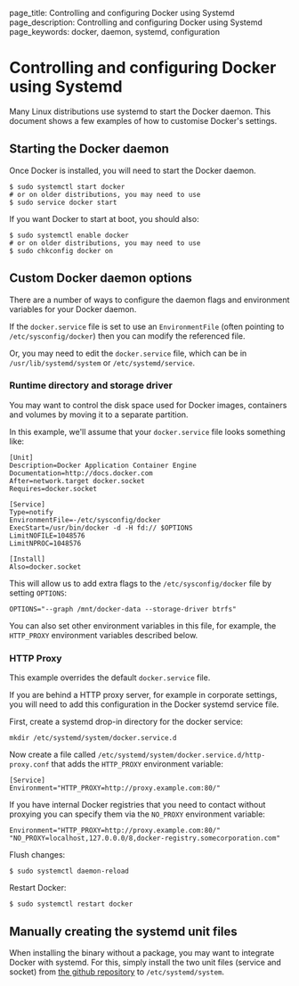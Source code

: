 page_title: Controlling and configuring Docker using Systemd
page_description: Controlling and configuring Docker using Systemd
page_keywords: docker, daemon, systemd, configuration

# Controlling and configuring Docker using Systemd

Many Linux distributions use systemd to start the Docker daemon. This document
shows a few examples of how to customise Docker's settings.

## Starting the Docker daemon

Once Docker is installed, you will need to start the Docker daemon.

    $ sudo systemctl start docker
    # or on older distributions, you may need to use
    $ sudo service docker start

If you want Docker to start at boot, you should also:

    $ sudo systemctl enable docker
    # or on older distributions, you may need to use
    $ sudo chkconfig docker on

## Custom Docker daemon options

There are a number of ways to configure the daemon flags and environment variables
for your Docker daemon. 

If the `docker.service` file is set to use an `EnvironmentFile`
(often pointing to `/etc/sysconfig/docker`) then you can modify the
referenced file.

Or, you may need to edit the `docker.service` file, which can be in `/usr/lib/systemd/system`
or `/etc/systemd/service`.

### Runtime directory and storage driver

You may want to control the disk space used for Docker images, containers
and volumes by moving it to a separate partition.

In this example, we'll assume that your `docker.service` file looks something like:

    [Unit]
    Description=Docker Application Container Engine
    Documentation=http://docs.docker.com
    After=network.target docker.socket
    Requires=docker.socket

    [Service]
    Type=notify
    EnvironmentFile=-/etc/sysconfig/docker
    ExecStart=/usr/bin/docker -d -H fd:// $OPTIONS
    LimitNOFILE=1048576
    LimitNPROC=1048576

    [Install]
    Also=docker.socket

This will allow us to add extra flags to the `/etc/sysconfig/docker` file by
setting `OPTIONS`:

    OPTIONS="--graph /mnt/docker-data --storage-driver btrfs"

You can also set other environment variables in this file, for example, the
`HTTP_PROXY` environment variables described below.

### HTTP Proxy

This example overrides the default `docker.service` file.

If you are behind a HTTP proxy server, for example in corporate settings,
you will need to add this configuration in the Docker systemd service file.

First, create a systemd drop-in directory for the docker service:

    mkdir /etc/systemd/system/docker.service.d

Now create a file called `/etc/systemd/system/docker.service.d/http-proxy.conf`
that adds the `HTTP_PROXY` environment variable:

    [Service]
    Environment="HTTP_PROXY=http://proxy.example.com:80/"

If you have internal Docker registries that you need to contact without
proxying you can specify them via the `NO_PROXY` environment variable:

    Environment="HTTP_PROXY=http://proxy.example.com:80/" "NO_PROXY=localhost,127.0.0.0/8,docker-registry.somecorporation.com"

Flush changes:

    $ sudo systemctl daemon-reload

Restart Docker:

    $ sudo systemctl restart docker

## Manually creating the systemd unit files

When installing the binary without a package, you may want
to integrate Docker with systemd. For this, simply install the two unit files
(service and socket) from [the github
repository](https://github.com/docker/docker/tree/master/contrib/init/systemd)
to `/etc/systemd/system`.



